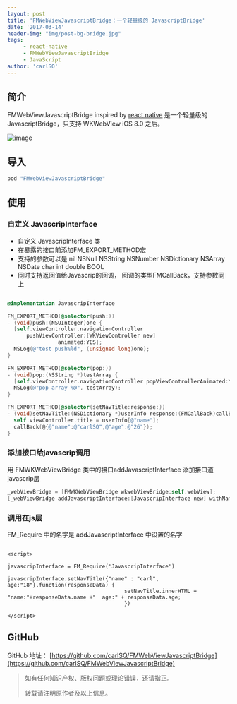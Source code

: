 ```yaml
---
layout: post
title: 'FMWebViewJavascriptBridge：一个轻量级的 JavascriptBridge'
date: '2017-03-14'
header-img: "img/post-bg-bridge.jpg"
tags:
     - react-native
     - FMWebViewJavascriptBridge
     - JavaScript
author: 'carlSQ'
---
```


## 简介

FMWebViewJavascriptBridge inspired by [react native](https://github.com/facebook/react-native) 是一个轻量级的 JavascriptBridge，只支持 WKWebView iOS 8.0 之后。

![image](http://7xs4ye.com1.z0.glb.clouddn.com/jsbridge.png)

## 导入

```ruby
pod "FMWebViewJavascriptBridge"
```

## 使用

### 自定义 JavascripInterface

* 自定义 JavascripInterface 类
* 在暴露的接口前添加FM_EXPORT_METHOD宏
* 支持的参数可以是 nil NSNull NSString NSNumber NSDictionary NSArray NSDate char int double BOOL
* 同时支持返回值给Javascrip的回调， 回调的类型FMCallBack，支持参数同上

``` objective-c

@implementation JavascripInterface

FM_EXPORT_METHOD(@selector(push:))
- (void)push:(NSUInteger)one {
  [self.viewController.navigationController
      pushViewController:[WKViewController new]
                animated:YES];
  NSLog(@"test push%ld", (unsigned long)one);
}

FM_EXPORT_METHOD(@selector(pop:))
- (void)pop:(NSString *)testArray {
  [self.viewController.navigationController popViewControllerAnimated:YES];
  NSLog(@"pop array %@", testArray);
}

FM_EXPORT_METHOD(@selector(setNavTitle:response:))
- (void)setNavTitle:(NSDictionary *)userInfo response:(FMCallBack)callBack {
  self.viewController.title = userInfo[@"name"];
  callBack(@{@"name":@"carlSQ",@"age":@"26"});
}

```

### 添加接口给javascrip调用

用 FMWKWebViewBridge 类中的接口addJavascriptInterface 添加接口道javascrip层

``` objective-c
_webViewBridge = [FMWKWebViewBridge wkwebViewBridge:self.webView];
[_webViewBridge addJavascriptInterface:[JavascripInterface new] withName:@"JavascripInterface"];

```

### 调用在js层

FM_Require 中的名字是 addJavascriptInterface 中设置的名字

``` javascrip

<script>

javascripInterface = FM_Require('JavascripInterface')

javascripInterface.setNavTitle({"name" : "carl", age:"18"},function(responseData) {
                                     setNavTitle.innerHTML = "name:"+responseData.name +"  age:" + responseData.age;
                                     })

</script>

```

## GitHub

GitHub 地址： [https://github.com/carlSQ/FMWebViewJavascriptBridge](https://github.com/carlSQ/FMWebViewJavascriptBridge)



> 如有任何知识产权、版权问题或理论错误，还请指正。
>
> 转载请注明原作者及以上信息。
